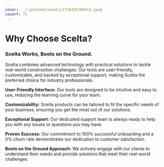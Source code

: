 ```yaml
---
cover: ../.gitbook/assets/1718495709413.jpeg
coverY: 71
---
```


# Why Choose Scelta?

### Scelta Works, Boots on the Ground.

Scelta combines advanced technology with practical solutions to tackle real-world construction challenges. Our tools are user-friendly, customizable, and backed by exceptional support, making Scelta the preferred choice for industry professionals.

**User-Friendly Interface:** Our tools are designed to be intuitive and easy to use, reducing the learning curve for your team.

**Customizability:** Scelta products can be tailored to fit the specific needs of your business, ensuring you get the most out of our solutions.

**Exceptional Support:** Our dedicated support team is always ready to help you with any issues or questions you may have.

**Proven Success:** Our commitment to 100% successful onboarding and a 0% churn rate demonstrates our dedication to customer satisfaction.

**Boots on the Ground Approach:** We actively engage with our clients to understand their needs and provide solutions that meet their real-world challenges.
